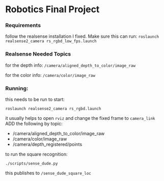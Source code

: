 # Robotics Final Project


### Requirements

follow the realsense installation I fixed. Make sure this can run: `roslaunch realsense2_camera rs_rgbd_low_fps.launch`


### Realsense Needed Topics

for the depth info: `/camera/aligned_depth_to_color/image_raw`

for the color info: `/camera/color/image_raw`


### Running:

this needs to be run to start:

`roslaunch realsense2_camera rs_rgbd.launch`


it usually helps to open `rviz` and change the fixed frame to `camera_link`
ADD the following by topic:
* /camera/aligned_depth_to_color/image_raw
* /camera/color/image_raw
* /camera/depth_registered/points


to run the square recognition:

`./scripts/sense_dude.py`

this publishes to `/sense_dude_square_loc`

